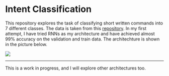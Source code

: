 # Intent Classification
This repository explores the task of classifying short written commands into 7 different classes. The data is taken from this  [repository](https://github.com/snipsco/nlu-benchmark/tree/master/2017-06-custom-intent-engines "repository").
In my first attempt, I have tried RNNs as my architecture and have achieved almost 99% accuracy on the validation and train data.  The architechture is shown in the picture below.

![](https://github.com/reza-sohrabi-ucr/Intent-Classification/blob/master/images/arch.PNG)

-----------------------------------------------------------------
This is a work in progress, and I will explore other architectures too.